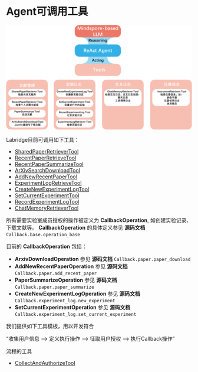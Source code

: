 # Agent可调用工具

![可调用工具](./images/react_tools.png)

Labridge目前可调用如下工具：

- [SharedPaperRetrieverTool](./shared_papers/shared_paper_retrieve_tool.md)
- [RecentPaperRetrieveTool](./temporary_papers/recent_paper_retrieve_tool.md)
- [RecentPaperSummarizeTool](./temporary_papers/recent_paper_summarize_tool.md)
- [ArXivSearchDownloadTool](./temporary_papers/arxiv_search_download_tool.md)
- [AddNewRecentPaperTool](./temporary_papers/add_new_recent_paper_tool.md)
- [ExperimentLogRetrieveTool](./experiment_log/experiment_log_retrieve_tool.md)
- [CreateNewExperimentLogTool](./experiment_log/create_new_experiment_log.md)
- [SetCurrentExperimentTool](./experiment_log/set_current_experiment_tool.md)
- [RecordExperimentLogTool](./experiment_log/record_experiment_log_tool.md)
- [ChatMemoryRetrieverTool](./chat_history/chat_memory_retrieve_tool.md)

所有需要实验室成员授权的操作被定义为 **CallbackOperation**, 
如创建实验记录、下载文献等。
**CallbackOperation** 的具体定义参见 **源码文档** `Callback.base.operation_base`

目前的 **CallbackOperation** 包括：

- **ArxivDownloadOperation**
参见 **源码文档** `Callback.paper.paper_download`
- **AddNewRecentPaperOperation**
参见 **源码文档** `Callback.paper.add_recent_paper`
- **PaperSummarizeOperation**
参见 **源码文档** `Callback.paper.paper_summarize`
- **CreateNewExperimentLogOperation**
参见 **源码文档** `Callback.experiment_log.new_experiment`
- **SetCurrentExperimentOperation**
参见 **源码文档** `Callback.experiment_log.set_current_experiment`


我们提供如下工具模板，用以开发符合 

“收集用户信息 --> 定义执行操作 --> 征取用户授权 --> 执行Callback操作” 

流程的工具

- [CollectAndAuthorizeTool](./interact/collect_and_authorize_tool.md)